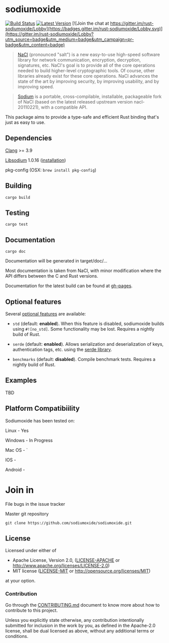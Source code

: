 sodiumoxide
===========

[![Build Status](https://travis-ci.org/sodiumoxide/sodiumoxide.svg?branch=master)](https://travis-ci.org/sodiumoxide/sodiumoxide)
[![Latest Version](https://img.shields.io/crates/v/sodiumoxide.svg)](https://crates.io/crates/sodiumoxide) 
[![Join the chat at https://gitter.im/rust-sodiumoxide/Lobby](https://badges.gitter.im/rust-sodiumoxide/Lobby.svg)](https://gitter.im/rust-sodiumoxide/Lobby?utm_source=badge&utm_medium=badge&utm_campaign=pr-badge&utm_content=badge)

> [NaCl](http://nacl.cr.yp.to) (pronounced "salt") is a new easy-to-use high-speed software library for network communication, encryption, decryption, signatures, etc. NaCl's goal is to provide all of the core operations needed to build higher-level cryptographic tools.
> Of course, other libraries already exist for these core operations. NaCl advances the state of the art by improving security, by improving usability, and by improving speed.

> [Sodium](https://github.com/jedisct1/libsodium) is a portable, cross-compilable, installable, packageable fork of NaCl (based on the latest released upstream version nacl-20110221), with a compatible API.

This package aims to provide a type-safe and efficient Rust binding that's just
as easy to use.

Dependencies
------------

[Clang](https://clang.llvm.org/) >= 3.9

[Libsodium](https://github.com/jedisct1/libsodium) 1.0.16 ([installation](https://download.libsodium.org/doc/installation))

pkg-config (OSX: `brew install pkg-config`)

Building
--------
    cargo build

Testing
-------
    cargo test

Documentation
-------------
    cargo doc

Documentation will be generated in target/doc/...

Most documentation is taken from NaCl, with minor modification where the API
differs between the C and Rust versions.

Documentation for the latest build can be found at
[gh-pages](https://sodiumoxide.github.io/sodiumoxide).

Optional features
-----------------

Several [optional features](http://doc.crates.io/manifest.html#usage-in-end-products) are available:

* `std` (default: **enabled**). When this feature is disabled,
  sodiumoxide builds using `#![no_std]`. Some functionality may be lost.
  Requires a nightly build of Rust.

* `serde` (default: **enabled**). Allows serialization and deserialization of
  keys, authentication tags, etc. using the
  [serde library](https://crates.io/crates/serde).

* `benchmarks` (default: **disabled**). Compile benchmark tests. Requires a
  nightly build of Rust.

Examples
--------
TBD

Platform Compatibiility 
------------------------
Sodiumoxide has been tested on: 

 Linux -  Yes

 Windows - In Progress 

 Mac OS - `

 IOS -

 Android -


Join in
=======
File bugs in the issue tracker

Master git repository

    git clone https://github.com/sodiumoxide/sodiumoxide.git

License
-------

Licensed under either of

 * Apache License, Version 2.0, ([LICENSE-APACHE](LICENSE-APACHE) or http://www.apache.org/licenses/LICENSE-2.0)
 * MIT license ([LICENSE-MIT](LICENSE-MIT) or http://opensource.org/licenses/MIT)

at your option.

### Contribution

Go through the [CONTRIBUTING.md](https://github.com/sodiumoxide/sodiumoxide/blob/master/CONTRIBUTING.md) document to know more about how to contribute to this project.

Unless you explicitly state otherwise, any contribution intentionally
submitted for inclusion in the work by you, as defined in the Apache-2.0
license, shall be dual licensed as above, without any additional terms or
conditions.
